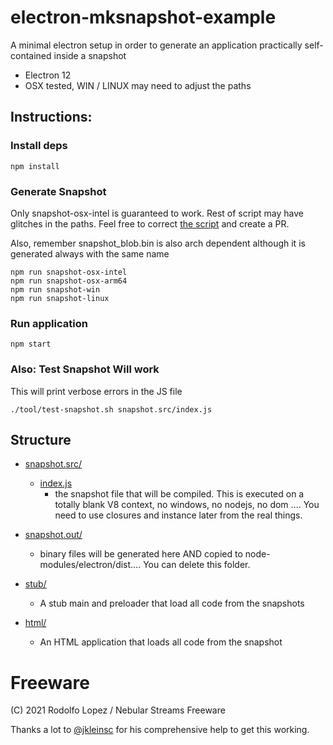 # electron-mksnapshot-example

A minimal electron setup in order to generate an application practically
self-contained inside a snapshot

- Electron 12
- OSX tested, WIN / LINUX may need to adjust the paths

## Instructions:

### Install deps

```
npm install

```

### Generate Snapshot

Only snapshot-osx-intel is guaranteed to work. Rest of script may have glitches in the paths.
Feel free to correct [the script](tool/mksnapshot.sh) and create a PR. 

Also, remember snapshot_blob.bin is also arch dependent although it is generated always
with the same name

```
npm run snapshot-osx-intel
npm run snapshot-osx-arm64
npm run snapshot-win
npm run snapshot-linux

```


### Run application
```
npm start
```


### Also: Test Snapshot Will work

This will print verbose errors in the JS file


```
./tool/test-snapshot.sh snapshot.src/index.js

```


## Structure

- [snapshot.src/](snapshot.src)
  - [index.js](snapshot.src/index.js)
     - the snapshot file that will be compiled. This is executed on a totally blank V8 context, no windows, no nodejs,
       no dom .... You need to use closures and instance later from the real things.

- [snapshot.out/](snapshot.out)
  - binary files will be generated here AND copied to node-modules/electron/dist.... You can delete this folder.

- [stub/](stub)
  - A stub main and preloader that load all code from the snapshots

- [html/](html)
  - An HTML application that loads all code from the snapshot


# Freeware

(C) 2021 Rodolfo Lopez / Nebular Streams
Freeware

Thanks a lot to [@jkleinsc](https://github.com/jkleinsc) for his comprehensive help to get this working.
